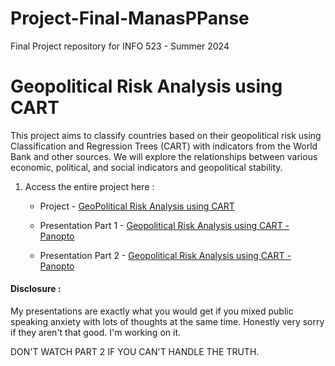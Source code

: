 # Project-Final-ManasPPanse

Final Project repository for INFO 523 - Summer 2024

# Geopolitical Risk Analysis using CART

This project aims to classify countries based on their geopolitical risk using Classification and Regression Trees (CART) with indicators from the World Bank and other sources. We will explore the relationships between various economic, political, and social indicators and geopolitical stability.

1.  Access the entire project here :

    -   Project - [GeoPolitical Risk Analysis using CART](https://info-523-manasppanse.github.io/final-project-manasppanse/)

    -   Presentation Part 1 - [Geopolitical Risk Analysis using CART - Panopto](https://arizona.hosted.panopto.com/Panopto/Pages/Viewer.aspx?id=87049bce-fd83-46e3-a403-b1cb00611aa9)
    
    -   Presentation Part 2 - [Geopolitical Risk Analysis using CART - Panopto](https://arizona.hosted.panopto.com/Panopto/Pages/Viewer.aspx?id=34086d09-42de-4e75-a224-b1cb006138ba)

#### Disclosure :

My presentations are exactly what you would get if you mixed public speaking anxiety with lots of thoughts at the same time. Honestly very sorry if they aren't that good. I'm working on it.

DON'T WATCH PART 2 IF YOU CAN'T HANDLE THE TRUTH.